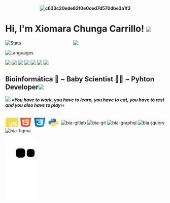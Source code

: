 <h4 align="center">
 
![c633c20ede82f0e0ced7d570dbe3a1f3](https://imagenes.elpais.com/resizer/0i85DwSJJWPbIxgv2xrjoQwFuoM=/1960x0/cloudfront-eu-central-1.images.arcpublishing.com/prisa/OPGLTB6ZGERIU4Y2ZTJNUVVCRA.gif)

<h1> Hi, I'm Xiomara Chunga Carrillo! <img src="https://phoneky.co.uk/thumbs/screensavers/down/new/love-romance/beatinghea_Gdp5beu9.gif" width="80"></h1>
<img align='right' src="https://phoneky.co.uk/thumbs/screensavers/down/abstract/abstract_73mtxcqd.gif" width="290">

![Stats](https://github-readme-stats.vercel.app/api?username=XiomaraChungaCarrillo&count_private=true&show_icons=true&include_all_commits=true&hide=contribs&theme=dracula)

![Languages](https://github-readme-stats.vercel.app/api/top-langs/?username=XiomaraChungaCarrillo&count_private=true&layout=compact&theme=dracula)


<div> 
  <a href="https://www.linkedin.com/in/chungaxiomara/" target="_blank"><img src="https://img.shields.io/badge/-LinkedIn-%230077B5?style=for-the-badge&logo=linkedin&logoColor=white" target="_blank"></a> 
   <a href="https://www.tiktok.com/@xiomarageraldynec?lang=es" target="_blank"><img src="https://img.shields.io/badge/TikTok-000000?style=for-the-badge&logo=tiktok&logoColor=white" target="_blank"></a> 
   <a href="https://www.instagram.com/xiomarageraldyne/" target="_blank"><img src="https://img.shields.io/badge/Instagram-E4405F?style=for-the-badge&logo=instagram&logoColor=white" target="_blank"></a> 
   <a href="https://github.com/XiomaraChungaCarrillo" target="_blank"><img src="https://img.shields.io/badge/GitHub-100000?style=for-the-badge&logo=github&logoColor=white" target="_blank"></a> 
  <a href="https://web.facebook.com/xiomarageraldyne.chungacarrillo" target="_blank"><img src="https://img.shields.io/badge/Facebook-1877F2?style=for-the-badge&logo=facebook&logoColor=white" target="_blank"></a>
  <a href = "xiomara.chunga@utec.edu.pe"><img src="https://img.shields.io/badge/-Gmail-%23333?style=for-the-badge&logo=gmail&logoColor=white" target="_blank"></a>
  <a href="https://api.whatsapp.com/send?phone=51948475089&text=Hola%20Xiomara%20%E2%80%8D%F0%9F%92%BB%F0%9F%99%88" target="_blank"><img src="https://img.shields.io/badge/WhatsApp-25D366?style=for-the-badge&logo=whatsapp&logoColor=white" target="_blank"></a> 
  
</div>



<h2>Bioinformática 🔬 ~ Baby Scientist 👩‍🔬  ~ Pyhton Developer<img src="https://media.giphy.com/media/WUlplcMpOCEmTGBtBW/giphy.gif" width=50"></h2>


 <img src="https://media.giphy.com/media/LXRBO59pLq91n2Ktdu/giphy.gif" width="40"> <em><b>«You have to work, you have to learn, you have to eat, you have to rest and you also have to play››</b></em>
 
 
<div style="display: inline_block"><br>
  <img align="center" alt="bia-Js" height="30" width="40" src="https://raw.githubusercontent.com/devicons/devicon/master/icons/javascript/javascript-plain.svg">
  <img align="center" alt="bia-HTML" height="30" width="40" src="https://raw.githubusercontent.com/devicons/devicon/master/icons/html5/html5-original.svg">
  <img align="center" alt="bia-CSS" height="30" width="40" src="https://raw.githubusercontent.com/devicons/devicon/master/icons/css3/css3-original.svg">
  <img align="center" alt="bia-Python" height="30" width="40" src="https://raw.githubusercontent.com/devicons/devicon/master/icons/python/python-original.svg">
  <img align="center" alt="bia-gitlab" height="30" width="40" src="https://cdn.jsdelivr.net/gh/devicons/devicon/icons/gitlab/gitlab-original.svg" />
  <img align="center" alt="bia-git" height="30" width="40" src="https://cdn.jsdelivr.net/gh/devicons/devicon/icons/git/git-original.svg" />
  <img align="center" alt="bia-graphql" height="30" width="40" src="https://cdn.jsdelivr.net/gh/devicons/devicon/icons/graphql/graphql-plain.svg" />
  <img align="center" alt="bia-jquery" height="30" width="40" src="https://cdn.jsdelivr.net/gh/devicons/devicon/icons/jquery/jquery-original.svg" />
  <img align="center" alt="bia-figma" height="30" width="40" src="https://cdn.jsdelivr.net/gh/devicons/devicon/icons/figma/figma-original.svg" />
</div>
  
![Snake animation](https://github.com/rafaballerini/rafaballerini/blob/output/github-contribution-grid-snake.svg)
